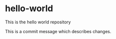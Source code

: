 # hello-world
This is the hello world repository

This is a commit message which describes changes.
